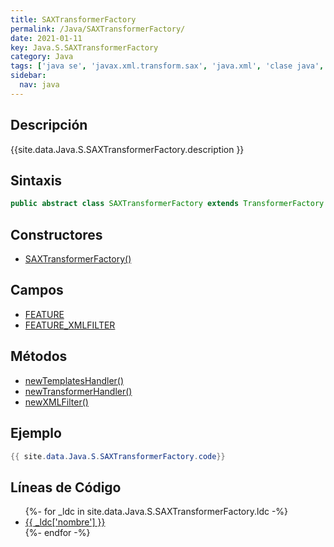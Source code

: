 ```yaml
---
title: SAXTransformerFactory
permalink: /Java/SAXTransformerFactory/
date: 2021-01-11
key: Java.S.SAXTransformerFactory
category: Java
tags: ['java se', 'javax.xml.transform.sax', 'java.xml', 'clase java', 'Java 1.4']
sidebar: 
  nav: java
---
```


## Descripción
{{site.data.Java.S.SAXTransformerFactory.description }}

## Sintaxis
~~~java
public abstract class SAXTransformerFactory extends TransformerFactory
~~~

## Constructores
* [SAXTransformerFactory()](/Java/SAXTransformerFactory/SAXTransformerFactory/)

## Campos
* [FEATURE](/Java/SAXTransformerFactory/FEATURE)
* [FEATURE_XMLFILTER](/Java/SAXTransformerFactory/FEATURE_XMLFILTER)

## Métodos
* [newTemplatesHandler()](/Java/SAXTransformerFactory/newTemplatesHandler)
* [newTransformerHandler()](/Java/SAXTransformerFactory/newTransformerHandler)
* [newXMLFilter()](/Java/SAXTransformerFactory/newXMLFilter)

## Ejemplo
~~~java
{{ site.data.Java.S.SAXTransformerFactory.code}}
~~~

## Líneas de Código
<ul>
{%- for _ldc in site.data.Java.S.SAXTransformerFactory.ldc -%}
   <li>
       <a href="{{_ldc['url'] }}">{{ _ldc['nombre'] }}</a>
   </li>
{%- endfor -%}
</ul>
